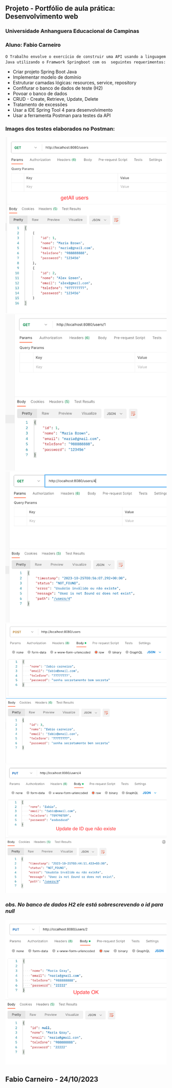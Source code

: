 ## Projeto - Portfólio de aula prática: Desenvolvimento web
### Universidade Anhanguera Educacional de Campinas

### Aluno: Fabio Carneiro


`
O Trabalho envolve o exercício de construir uma API usando
a linguagem Java utilizando o Framwork Springboot com os 
seguintes requerimentos:
`

* Criar projeto Spring Boot Java
* Implementar modelo de domínio
* Estruturar camadas lógicas: resources, service, repository
* Confifurar o banco de dados de teste (H2)
* Povoar o banco de dados
* CRUD - Create, Retrieve, Update, Delete
* Tratamento de excessões
* Usar a IDE Spring Tool 4 para desenvolvimento
* Usar a ferramenta Postman para testes da API

### Images dos testes elaborados no Postman:

![alt text](img/getAll-users.png)
![alt text](img/getbyid.png)
![alt text](img/getById-id-invalido.png)
![alt text](img/insert.png)
![alt text](img/update-id-invalido.png)
### ***obs. No banco de dados H2 ele está sobrescrevendo o id para null***
![alt text](img/update-OK.png)

## Fabio Carneiro - 24/10/2023